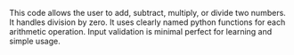 This code allows the user to add, subtract, multiply, or divide two numbers.
It handles division by zero.
It uses clearly named python functions for each arithmetic operation.
Input validation is minimal perfect for learning and simple usage.
